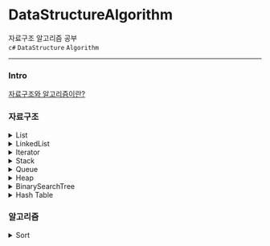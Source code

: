 # DataStructureAlgorithm

자료구조 알고리즘 공부 </br>
`c#` `DataStructure` `Algorithm`

---
### Intro

[자료구조와 알고리즘이란?](https://ysan.notion.site/00-faf7241530014e48a8b13fbd759e7c80)

### 자료구조

<details>
  <summary>List</summary>
  
  &nbsp;&nbsp;&nbsp;&nbsp; :bulb: [About List](https://www.notion.so/01-List-46703f8dd91248fdbc0c7c6f360ca0c6)
  
  
  &nbsp;&nbsp;&nbsp;&nbsp; :computer: [List Code](https://github.com/YS-AN/DataStructureAlgorithm/tree/Develop/StudyDSA/DSA01_List)
  
</details>
<details>
  <summary>LinkedList</summary>
  
  &nbsp;&nbsp;&nbsp;&nbsp; :bulb: [About LinkedList](https://ysan.notion.site/02-LinkedList-a2c3c528ab10468b92d7d50ebddd1fc0)
  
  
  &nbsp;&nbsp;&nbsp;&nbsp; :computer: [LinkedList Code](https://github.com/YS-AN/DataStructureAlgorithm/tree/Develop/StudyDSA/DSA02_LinkedList)
  
</details>
<details>
  <summary>Iterator</summary>
  
  &nbsp;&nbsp;&nbsp;&nbsp; :bulb: [About Iterator](https://ysan.notion.site/03-Iterator-c535b30e2e3e43a885ac3ac97f3ab3d4)
  
  
  &nbsp;&nbsp;&nbsp;&nbsp; :computer: [Iterator Code](https://github.com/YS-AN/DataStructureAlgorithm/tree/Develop/StudyDSA/DSA03_Iterator)
  
</details>
<details>
  <summary>Stack</summary>
  
  &nbsp;&nbsp;&nbsp;&nbsp; :bulb: [About Stack](https://ysan.notion.site/04-Stack-72c92eeea3794efbb774cb6339c4f89d)


  &nbsp;&nbsp;&nbsp;&nbsp; :computer: [Stack Code](https://github.com/YS-AN/DataStructureAlgorithm/tree/feature/DailyStudy/StudyDSA/DSA04_Stack)

</details>
<details>
  <summary>Queue</summary>

  &nbsp;&nbsp;&nbsp;&nbsp; :bulb: [About Queue](https://ysan.notion.site/05-Queue-ee617756c626473f92f6f16ef1e120e1)
    
  
  &nbsp;&nbsp;&nbsp;&nbsp; :computer: [Queue Code](https://github.com/YS-AN/DataStructureAlgorithm/tree/feature/DailyStudy/StudyDSA/DSA05_Queue)

</details>
<details>
  <summary>Heap</summary>

  &nbsp;&nbsp;&nbsp;&nbsp; :bulb: [About Heap](https://ysan.notion.site/06-Heap-b4ba847ff6af480fa17e251a7f17aba2)
    
  
  &nbsp;&nbsp;&nbsp;&nbsp; :computer: [Heap Code](https://github.com/YS-AN/DataStructureAlgorithm/tree/Develop/StudyDSA/DSA06_Heap)

</details>
<details>
  <summary>BinarySearchTree</summary>

  &nbsp;&nbsp;&nbsp;&nbsp; :bulb: [About BinarySearchTree](https://ysan.notion.site/07-Binary-Search-Tree-7f0262c9c2e84cb48a0bf8dc52140bda)
    
  
  &nbsp;&nbsp;&nbsp;&nbsp; :computer: [BinarySearchTree Code](https://github.com/YS-AN/DataStructureAlgorithm/tree/Develop/StudyDSA/DSA07_BinarySearchTree)

</details>
<details>
  <summary>Hash Table</summary>

  &nbsp;&nbsp;&nbsp;&nbsp; :bulb: [About Hash Table](https://ysan.notion.site/08-HashTable-9b80c1f4324143548608da1b3ec04039)
    
  
  &nbsp;&nbsp;&nbsp;&nbsp; :computer: [Hash Table Code](https://github.com/YS-AN/DataStructureAlgorithm/tree/Develop/StudyDSA/DSA08_HashTable)

</details>

### 알고리즘
<details>
  <summary>Sort</summary>

  &nbsp;&nbsp;&nbsp;&nbsp; :bulb: [About Sort](https://ysan.notion.site/10-Sort-3a071bcef2b04c7f807f0779f50be8fb)
    
  
  &nbsp;&nbsp;&nbsp;&nbsp; :computer: [Sort Code](https://github.com/YS-AN/DataStructureAlgorithm/tree/Develop/StudyDSA/DSA10_Sort)

</details>